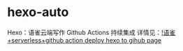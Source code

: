 # hexo-auto
Hexo：语雀云端写作 Github Actions 持续集成
详情见：[!语雀+serverless+github action deploy hexo to gihub page](https://zoyopo.github.io/2020/05/31/%E8%AF%AD%E9%9B%80+serverless+github%20action%20deploy%20hexo%20to%20gihub%20page/)
